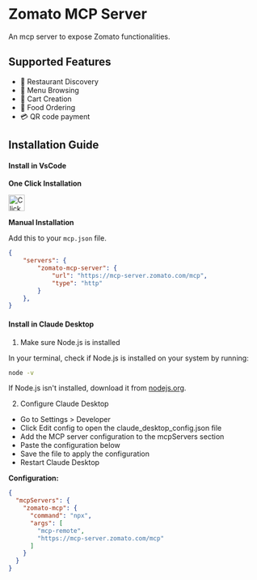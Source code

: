 # Zomato MCP Server

An mcp server to expose Zomato functionalities.

## Supported Features

- 🔎 Restaurant Discovery
- 📒 Menu Browsing
- 🛒 Cart Creation
- 🥗 Food Ordering
- 💳 QR code payment

## Installation Guide

#### Install in VsCode

<b>One Click Installation</b>

[<img src="https://code.visualstudio.com/assets/images/code-stable.png" alt="Click to install" height="32" />](https://insiders.vscode.dev/redirect?url=vscode:mcp/install?%7B%22type%22%3A%22http%22%2C%22name%22%3A%22zomato-mcp%22%2C%22version%22%3A%220.0.1%22%2C%22description%22%3A%22MCP%20server%20to%20interact%20with%20Zomato%20services%22%2C%22url%22%3A%22https%3A%2F%2Fmcp-server.zomato.com%2Fmcp%22%2C%22author%22%3A%22Zomato%22%2C%22tags%22%3A%5B%22zomato-mcp%22%2C%22mcp%22%2C%22server%22%5D%2C%22categories%22%3A%5B%22mcp%22%5D%7D)

<b>Manual Installation</b>

Add this to your `mcp.json` file.

```json
{
	"servers": {
		"zomato-mcp-server": {
			"url": "https://mcp-server.zomato.com/mcp",
			"type": "http"
		}
	},
}
```

#### Install in Claude Desktop

1. Make sure Node.js is installed

In your terminal, check if Node.js is installed on your system by running:

```bash
node -v
```

If Node.js isn't installed, download it from [nodejs.org](https://nodejs.org/en).

2. Configure Claude Desktop

- Go to Settings > Developer
- Click Edit config to open the claude_desktop_config.json file
- Add the MCP server configuration to the mcpServers section
- Paste the configuration below
- Save the file to apply the configuration
- Restart Claude Desktop

<b>Configuration:</b>
```json
{
  "mcpServers": {
    "zomato-mcp": {
      "command": "npx",
      "args": [
        "mcp-remote",
        "https://mcp-server.zomato.com/mcp"
      ]
    }
  }
}
```
